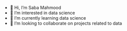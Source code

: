 - 👋 Hi, I’m Saba Mahmood
- 👀 I’m interested in data science
- 🌱 I’m currently learning data science
- 💞️ I’m looking to collaborate on projects related to data


<!---
sabamahmood0/sabamahmood0 is a ✨ special ✨ repository because its `README.md` (this file) appears on your GitHub profile.
You can click the Preview link to take a look at your changes.
--->
